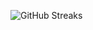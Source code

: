 ![GitHub Streaks](https://github-streaks-mqc9.onrender.com/streak/happilli/image?theme=midnight&cache_bust=1743180403&lang=ja)
